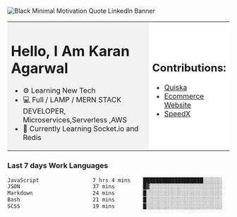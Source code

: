 <!-- ![20230107_223458 (1)-01](https://user-images.githubusercontent.com/85556603/212357966-4002f7aa-471b-4b3c-923d-f2b0d543cad5.jpeg) -->

![Black Minimal Motivation Quote LinkedIn Banner](https://github.com/KKA-0/KKA-0/assets/85556603/9f91eebb-d624-46aa-95a9-936d4ae8eaa6)



<table>
  <tr>
    <td style="width: 70%; background-color: #f2f2f2;">
      <h1>Hello, I Am Karan Agarwal</h1>
      <ul>
        <li>⚙ Learning New Tech</li>
        <li>💻 Full / LAMP / MERN STACK DEVELOPER, Microservices,Serverless ,AWS</li>
        <li>🙌 Currently Learning Socket.io and Redis</li>  
      </ul>
    </td>
    <td style="width: 30%; background-color: #ffffff;">
      <h2>Contributions:</h2>
      <ul>
        <li><a href="https://github.com/KKA-0/Quiska">Quiska</a></li>
         <li><a href="https://agarwal-handloom.web.app/">Ecommerce Website</a></li>
         <li><a href="https://github.com/Linkin143/SpeedX">SpeedX</a></li>
      </ul>
    </td>
  </tr>
</table>



<h3>Last 7 days Work Languages </h3> 
     
<!--START_SECTION:waka-->

```txt
JavaScript                 7 hrs 4 mins    ███████████████████░░░░░░   75.75 %
JSON                       37 mins         █▓░░░░░░░░░░░░░░░░░░░░░░░   06.63 %
Markdown                   24 mins         █░░░░░░░░░░░░░░░░░░░░░░░░   04.35 %
Bash                       21 mins         █░░░░░░░░░░░░░░░░░░░░░░░░   03.80 %
SCSS                       19 mins         █░░░░░░░░░░░░░░░░░░░░░░░░   03.43 %
```

<!--END_SECTION:waka-->
